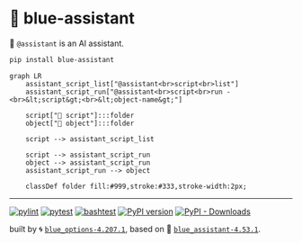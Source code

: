 # 🧠 blue-assistant

🧠 `@assistant` is an AI assistant.

```bash
pip install blue-assistant
```

```mermaid
graph LR
    assistant_script_list["@assistant<br>script<br>list"]
    assistant_script_run["@assistant<br>script<br>run -<br>&lt;script&gt;<br>&lt;object-name&gt;"]

    script["📜 script"]:::folder
    object["📂 object"]:::folder

    script --> assistant_script_list

    script --> assistant_script_run
    object --> assistant_script_run
    assistant_script_run --> object

    classDef folder fill:#999,stroke:#333,stroke-width:2px;
```

---


[![pylint](https://github.com/kamangir/blue-assistant/actions/workflows/pylint.yml/badge.svg)](https://github.com/kamangir/blue-assistant/actions/workflows/pylint.yml) [![pytest](https://github.com/kamangir/blue-assistant/actions/workflows/pytest.yml/badge.svg)](https://github.com/kamangir/blue-assistant/actions/workflows/pytest.yml) [![bashtest](https://github.com/kamangir/blue-assistant/actions/workflows/bashtest.yml/badge.svg)](https://github.com/kamangir/blue-assistant/actions/workflows/bashtest.yml) [![PyPI version](https://img.shields.io/pypi/v/blue-assistant.svg)](https://pypi.org/project/blue-assistant/) [![PyPI - Downloads](https://img.shields.io/pypi/dd/blue-assistant)](https://pypistats.org/packages/blue-assistant)

built by 🌀 [`blue_options-4.207.1`](https://github.com/kamangir/awesome-bash-cli), based on 🧠 [`blue_assistant-4.53.1`](https://github.com/kamangir/blue-assistant).
